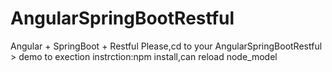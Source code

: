 # AngularSpringBootRestful
Angular + SpringBoot + Restful
Please,cd to your AngularSpringBootRestful > demo to exection instrction:npm install,can reload node_model 
